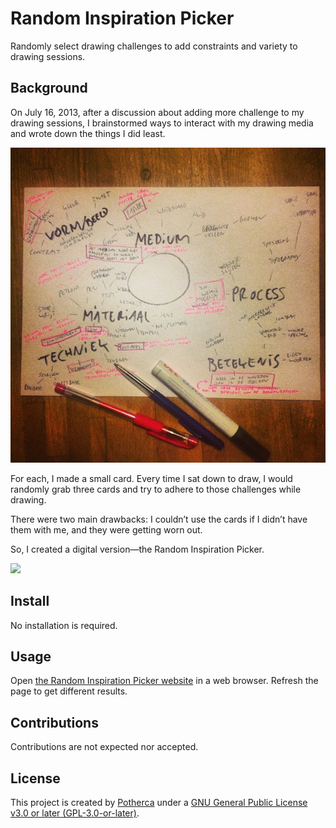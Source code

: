 # Random Inspiration Picker

Randomly select drawing challenges to add constraints and variety to drawing sessions.

## Background

On July 16, 2013, after a discussion about adding more challenge to my drawing sessions, I brainstormed ways to interact with my drawing media and wrote down the things I did least.

[![](./11333766_874661742625656_937588652_n.jpg)][1]

For each, I made a small card. Every time I sat down to draw, I would randomly grab three cards and try to adhere to those challenges while drawing.

There were two main drawbacks: I couldn’t use the cards if I didn’t have them with me, and they were getting worn out.

So, I created a digital version—the Random Inspiration Picker.

[![](https://github.com/user-attachments/assets/1c7009f9-d425-4744-afbd-f4170d90a4c4)][1]

## Install

No installation is required.

## Usage

Open [the Random Inspiration Picker website][1] in a web browser.
Refresh the page to get different results.

## Contributions

Contributions are not expected nor accepted.

## License

This project is created by [Potherca](https://pother.ca) under a [GNU General Public License v3.0 or later (GPL-3.0-or-later)](https://spdx.org/licenses/GPL-3.0-or-later.html).  

[1]: https://blog.pother.ca/random-inspiration-picker/
